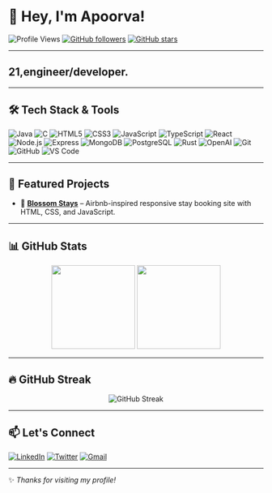 # 👋 Hey, I'm Apoorva!

![Profile Views](https://komarev.com/ghpvc/?username=Apoorvaaaaaaaa&color=ff69b4&style=flat)
[![GitHub followers](https://img.shields.io/github/followers/Apoorvaaaaaaaa?style=social)](https://github.com/Apoorvaaaaaaaa?tab=followers)
[![GitHub stars](https://img.shields.io/github/stars/Apoorvaaaaaaaa?style=social)](https://github.com/Apoorvaaaaaaaa?tab=repositories)

---

## 21,engineer/developer.

---

## 🛠 Tech Stack & Tools
![Java](https://img.shields.io/badge/Java-007396?logo=java&logoColor=white)
![C](https://img.shields.io/badge/C-A8B9CC?logo=c&logoColor=black)
![HTML5](https://img.shields.io/badge/HTML5-E34F26?logo=html5&logoColor=white)
![CSS3](https://img.shields.io/badge/CSS3-1572B6?logo=css3&logoColor=white)
![JavaScript](https://img.shields.io/badge/JavaScript-F7DF1E?logo=javascript&logoColor=black)
![TypeScript](https://img.shields.io/badge/TypeScript-3178C6?logo=typescript&logoColor=white)
![React](https://img.shields.io/badge/React-20232A?logo=react&logoColor=61DAFB)
![Node.js](https://img.shields.io/badge/Node.js-339933?logo=node.js&logoColor=white)
![Express](https://img.shields.io/badge/Express-000000?logo=express&logoColor=white)
![MongoDB](https://img.shields.io/badge/MongoDB-47A248?logo=mongodb&logoColor=white)
![PostgreSQL](https://img.shields.io/badge/PostgreSQL-336791?logo=postgresql&logoColor=white)
![Rust](https://img.shields.io/badge/Rust-000000?logo=rust&logoColor=white)
![OpenAI](https://img.shields.io/badge/OpenAI-412991?logo=openai&logoColor=white)
![Git](https://img.shields.io/badge/Git-F05032?logo=git&logoColor=white)
![GitHub](https://img.shields.io/badge/GitHub-181717?logo=github&logoColor=white)
![VS Code](https://img.shields.io/badge/VSCode-007ACC?logo=visual-studio-code&logoColor=white)

---

## 📌 Featured Projects

- 🌸 [**Blossom Stays**](https://github.com/Apoorvaaaaaaaa/AIRBNB-CLONE) – Airbnb-inspired responsive stay booking site with HTML, CSS, and JavaScript.


---

## 📊 GitHub Stats

<p align="center">
  <img src="https://github-readme-stats.vercel.app/api?username=Apoorvaaaaaaaa&show_icons=true&theme=tokyonight" height="165"/>
  <img src="https://github-readme-stats.vercel.app/api/top-langs/?username=Apoorvaaaaaaaa&layout=compact&theme=tokyonight" height="165"/>
</p>

---

## 🔥 GitHub Streak

<p align="center">
  <img src="https://streak-stats.demolab.com?user=Apoorvaaaaaaaa&theme=tokyonight&hide_border=true" alt="GitHub Streak" />
</p>

---

## 📫 Let's Connect

[![LinkedIn](https://img.shields.io/badge/LinkedIn-Apoorva-blue?logo=linkedin&logoColor=white)](https://www.linkedin.com/in/apoorva-das-18326124a/)
[![Twitter](https://img.shields.io/badge/Twitter-@yourhandle-1DA1F2?logo=twitter&logoColor=white)](https://x.com/apoorvaaaaa_das)
[![Gmail](https://img.shields.io/badge/Gmail-Email_Me-red?logo=gmail&logoColor=white)](mailto:apurvadas00@gmail.com)

---

✨ _Thanks for visiting my profile!_

